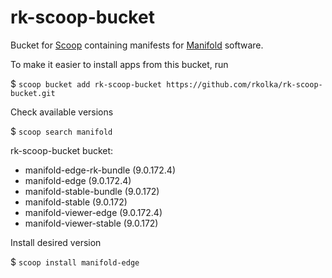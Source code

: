# rk-scoop-bucket

Bucket for [Scoop](http://scoop.sh) containing manifests for [Manifold](http://manifold.net) software.

To make it easier to install apps from this bucket, run

$ `scoop bucket add rk-scoop-bucket https://github.com/rkolka/rk-scoop-bucket.git`

Check available versions

$ `scoop search manifold`

rk-scoop-bucket bucket:
- manifold-edge-rk-bundle (9.0.172.4)
- manifold-edge (9.0.172.4)
- manifold-stable-bundle (9.0.172)
- manifold-stable (9.0.172)
- manifold-viewer-edge (9.0.172.4)
- manifold-viewer-stable (9.0.172)

Install desired version

$ `scoop install manifold-edge`
